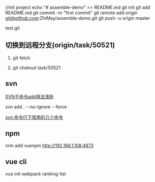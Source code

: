 //init project
echo "# assemble-demo" >> README.md
git init
git add README.md
git commit -m "first commit"
git remote add origin git@github.com:ZhiMay/assemble-demo.git
git push -u origin master

test.git

## 切换到远程分支(origin/task/50521)
 
 1.  git fetch

 2.  git chekout task/50521

## svn 

[SVN子命令add用法浅析](http://developer.51cto.com/art/201005/201633.htm)

svn add . --no-ignore --force

[svn 命令行下常用的几个命令](http://blog.csdn.net/yangzhongxuan/article/details/7018168)

## npm 
  nrm add vuenpm http://192.168.1.108:4873

## vue cli
vue init webpack  ranking-list
